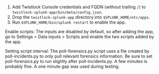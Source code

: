 1. Add Twistlock Console credentials and FQDN (without trailing `/`) to `twistlock-splunk-app/bin/meta/config.json`.
2. Drop the `twistlock-splunk-app` directory into `$SPLUNK_HOME/etc/apps`.
3. Run `$SPLUNK_HOME/bin/splunk restart` to enable the app.

Enable scripts: The inputs are disabled by default, so after adding the app, go to Settings > Data inputs > Scripts and enable the two scripts added by the app.

Setting script interval: The poll-forensics.py script uses a file created by poll-incidents.py to only pull relevant forensics information. Be sure to set poll-forensics.py to run slightly after poll-incidents.py. A few minutes is probably fine. A one minute gap was used during testing.
